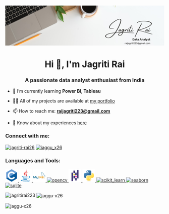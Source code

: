 ![mybanner](https://github.com/jaggu-x26/jaggu-x26/blob/main/banner-1.jpg)
<h1 align="center">Hi 👋, I'm Jagriti Rai</h1>
<h3 align="center">A passionate data analyst enthusiast from India</h3>

- 🌱 I’m currently learning **Power BI, Tableau**

- 👨‍💻 All of my projects are available at <a href="https://jaggu-x26.github.io/Portfolio-Website/">my portfolio</a>

- 📫 How to reach me: **raijagriti223@gmail.com**

- 📄 Know about my experiences <a href="https://drive.google.com/file/d/1HOBuoM8p1GpF9GrhXFyAzXuud2kTPNCj/view?usp=sharing">here</a>

<h3 align="left">Connect with me:</h3>
<p align="left">
<a href="https://linkedin.com/in/jagriti-rai26" target="blank"><img align="center" src="https://raw.githubusercontent.com/rahuldkjain/github-profile-readme-generator/master/src/images/icons/Social/linked-in-alt.svg" alt="jagriti-rai26" height="30" width="40" /></a>
<a href="https://instagram.com/jaggu_x26" target="blank"><img align="center" src="https://raw.githubusercontent.com/rahuldkjain/github-profile-readme-generator/master/src/images/icons/Social/instagram.svg" alt="jaggu_x26" height="30" width="40" /></a>
</p>

<h3 align="left">Languages and Tools:</h3>
<p align="left"> <a href="https://www.cprogramming.com/" target="_blank" rel="noreferrer"> <img src="https://raw.githubusercontent.com/devicons/devicon/master/icons/c/c-original.svg" alt="c" width="40" height="40"/> </a> <a href="https://www.java.com" target="_blank" rel="noreferrer"> <img src="https://raw.githubusercontent.com/devicons/devicon/master/icons/java/java-original.svg" alt="java" width="40" height="40"/> </a> <a href="https://www.mysql.com/" target="_blank" rel="noreferrer"> <img src="https://raw.githubusercontent.com/devicons/devicon/master/icons/mysql/mysql-original-wordmark.svg" alt="mysql" width="40" height="40"/> </a> <a href="https://opencv.org/" target="_blank" rel="noreferrer"> <img src="https://www.vectorlogo.zone/logos/opencv/opencv-icon.svg" alt="opencv" width="40" height="40"/> </a> <a href="https://pandas.pydata.org/" target="_blank" rel="noreferrer"> <img src="https://raw.githubusercontent.com/devicons/devicon/2ae2a900d2f041da66e950e4d48052658d850630/icons/pandas/pandas-original.svg" alt="pandas" width="40" height="40"/> </a> <a href="https://www.python.org" target="_blank" rel="noreferrer"> <img src="https://raw.githubusercontent.com/devicons/devicon/master/icons/python/python-original.svg" alt="python" width="40" height="40"/> </a> <a href="https://scikit-learn.org/" target="_blank" rel="noreferrer"> <img src="https://upload.wikimedia.org/wikipedia/commons/0/05/Scikit_learn_logo_small.svg" alt="scikit_learn" width="40" height="40"/> </a> <a href="https://seaborn.pydata.org/" target="_blank" rel="noreferrer"> <img src="https://seaborn.pydata.org/_images/logo-mark-lightbg.svg" alt="seaborn" width="40" height="40"/> </a> <a href="https://www.sqlite.org/" target="_blank" rel="noreferrer"> <img src="https://www.vectorlogo.zone/logos/sqlite/sqlite-icon.svg" alt="sqlite" width="40" height="40"/> </a> </p>

<p><img align="left" src="https://github-readme-stats.vercel.app/api/top-langs?username=jaggu-x26&show_icons=true&locale=en&layout=compact" alt="jagritirai223" /></p>

<p>&nbsp;<img align="center" src="https://github-readme-stats.vercel.app/api?username=jaggu-x26&show_icons=true&locale=en" alt="jaggu-x26" /></p>

<p><img align="center" src="https://github-readme-streak-stats.herokuapp.com/?user=jaggu-x26&" alt="jaggu-x26" /></p>
